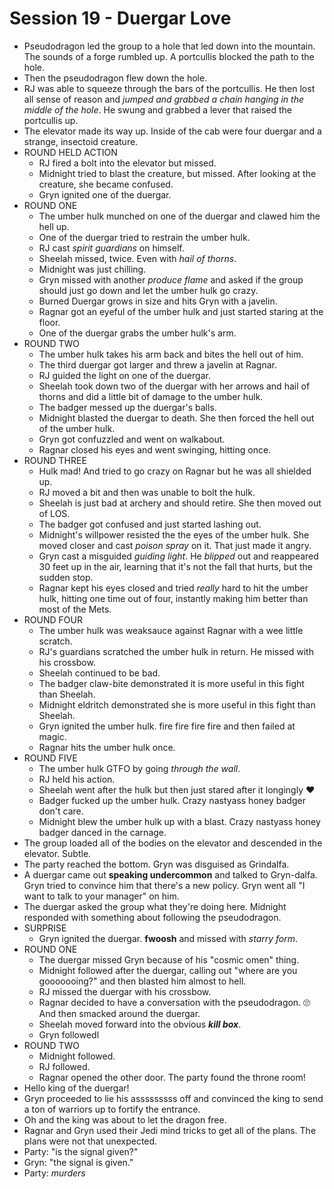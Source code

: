 # Session 19 - Duergar Love
* Pseudodragon led the group to a hole that led down into the mountain. The sounds of a forge rumbled up. A portcullis blocked the path to the hole.
* Then the pseudodragon flew down the hole.
* RJ was able to squeeze through the bars of the portcullis. He then lost all sense of reason and _jumped and grabbed a chain hanging in the middle of the hole_. He swung and grabbed a lever that raised the portcullis up.
* The elevator made its way up. Inside of the cab were four duergar and a strange, insectoid creature.
* ROUND HELD ACTION
	* RJ fired a bolt into the elevator but missed.
	* Midnight tried to blast the creature, but missed. After looking at the creature, she became confused.
	* Gryn ignited one of the duergar.
* ROUND ONE
	* The umber hulk munched on one of the duergar and clawed him the hell up.
	* One of the duergar tried to restrain the umber hulk.
	* RJ cast _spirit guardians_ on himself.
	* Sheelah missed, twice. Even with _hail of thorns_.
	* Midnight was just chilling.
	* Gryn missed with another _produce flame_ and asked if the group should just go down and let the umber hulk go crazy.
	* Burned Duergar grows in size and hits Gryn with a javelin.
	* Ragnar got an eyeful of the umber hulk and just started staring at the floor.
	* One of the duergar grabs the umber hulk's arm.
* ROUND TWO
	* The umber hulk takes his arm back and bites the hell out of him.
	* The third duergar got larger and threw a javelin at Ragnar.
	* RJ guided the light on one of the duergar.
	* Sheelah took down two of the duergar with her arrows and hail of thorns and did a little bit of damage to the umber hulk.
	* The badger messed up the duergar's balls.
	* Midnight blasted the duergar to death. She then forced the hell out of the umber hulk.
	* Gryn got confuzzled and went on walkabout.
	* Ragnar closed his eyes and went swinging, hitting once.
* ROUND THREE
	* Hulk mad! And tried to go crazy on Ragnar but he was all shielded up.
	* RJ moved a bit and then was unable to bolt the hulk.
	* Sheelah is just bad at archery and should retire. She then moved out of LOS.
	* The badger got confused and just started lashing out.
	* Midnight's willpower resisted the the eyes of the umber hulk. She moved closer and cast _poison spray_ on it. That just made it angry.
	* Gryn cast a misguided _guiding light_. He *blipped* out and reappeared 30 feet up in the air, learning that it's not the fall that hurts, but the sudden stop.
	* Ragnar kept his eyes closed and tried _really_ hard to hit the umber hulk, hitting one time out of four, instantly making him better than most of the Mets.
* ROUND FOUR
	* The umber hulk was weaksauce against Ragnar with a wee little scratch.
	* RJ's guardians scratched  the umber hulk in return. He missed with his crossbow.
	* Sheelah continued to be bad.
	* The badger claw-bite demonstrated it is more useful in this fight than Sheelah.
	* Midnight eldritch demonstrated she is more useful in this fight than Sheelah.
	* Gryn ignited the umber hulk. fire fire fire fire and then failed at magic.
	* Ragnar hits the umber hulk once.
* ROUND FIVE
	* The umber hulk GTFO by going _through the wall_.
	* RJ held his action.
	* Sheelah went after the hulk but then just stared after it longingly :heart:
	* Badger fucked up the umber hulk. Crazy nastyass honey badger don't care.
	* Midnight blew the umber hulk up with a blast. Crazy nastyass honey badger danced in the carnage.
* The group loaded all of the bodies on the elevator and descended in the elevator. Subtle.
* The party reached the bottom. Gryn was disguised as Grindalfa.
* A duergar came out **speaking undercommon** and talked to Gryn-dalfa. Gryn tried to convince him that there's a new policy. Gryn went all "I want to talk to your manager" on him.
* The duergar asked the group what they're doing here. Midnight responded with something about following the pseudodragon.
* SURPRISE
	* Gryn ignited the duergar. **fwoosh** and missed with _starry form_.
* ROUND ONE
	* The duergar missed Gryn because of his "cosmic omen" thing.
	* Midnight followed after the duergar, calling out "where are you gooooooing?" and then blasted him almost to hell.
	* RJ missed the duergar with his crossbow.
	* Ragnar decided to have a conversation with the pseudodragon. :roll_eyes: And then smacked around the duergar.
	* Sheelah moved forward into the obvious ***kill box***.
	* Gryn followedl
* ROUND TWO
	* Midnight followed.
	* RJ followed.
	* Ragnar opened the other door. The party found the throne room!
* Hello king of the duergar!
* Gryn proceeded to lie his asssssssss off and convinced the king to send a ton of warriors up to fortify the entrance.
* Oh and the king was about to let the dragon free.
* Ragnar and Gryn used their Jedi mind tricks to get all of the plans. The plans were not that unexpected.
* Party: "is the signal given?"
* Gryn: "the signal is given."
* Party: _murders_
<!--stackedit_data:
eyJoaXN0b3J5IjpbMjY1OTc2OTYsNTkzMTE2NTY1LDEyMjM5ND
IxMDEsLTEyMzk4OTgwLC0xNDI5MTAzMjYxLC0xNjkyMjg5NTEw
LC0xMDE3Nzk0NjUzLDYwMTI4NzIwLDk0NzMxNjkyMiwtNDQ2OT
EyNTk0LDk2OTcxMjM2LC00Mzk1NDY2MzVdfQ==
-->